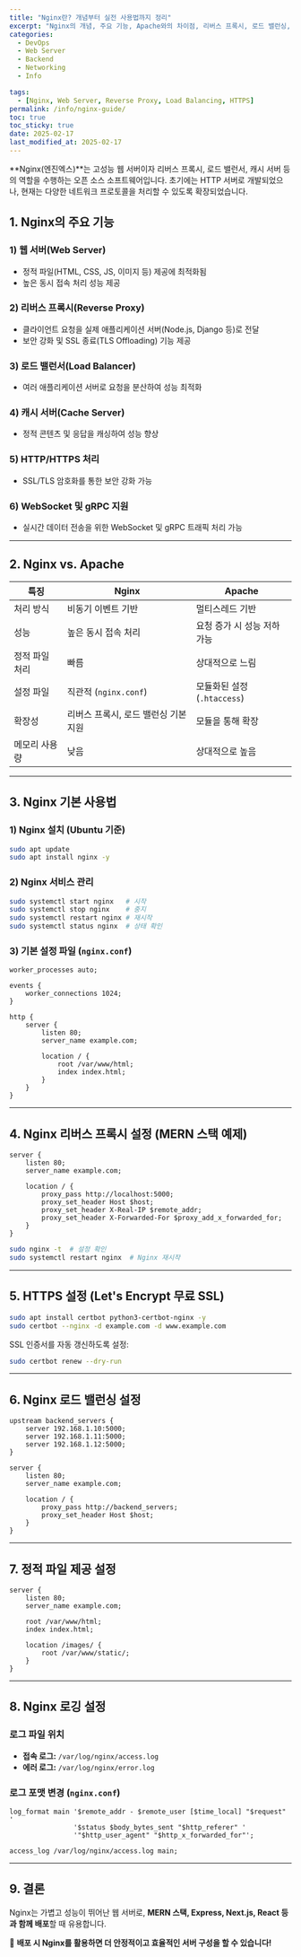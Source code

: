 ```yaml
---
title: "Nginx란? 개념부터 실전 사용법까지 정리"
excerpt: "Nginx의 개념, 주요 기능, Apache와의 차이점, 리버스 프록시, 로드 밸런싱, 정적 파일 제공, HTTPS 설정 등 실전 사용법을 코드 예제와 함께 설명합니다."
categories:
  - DevOps
  - Web Server
  - Backend
  - Networking
  - Info

tags:
  - [Nginx, Web Server, Reverse Proxy, Load Balancing, HTTPS]
permalink: /info/nginx-guide/
toc: true
toc_sticky: true
date: 2025-02-17
last_modified_at: 2025-02-17
---
```


**Nginx(엔진엑스)**는 고성능 웹 서버이자 리버스 프록시, 로드 밸런서, 캐시 서버 등의 역할을 수행하는 오픈 소스 소프트웨어입니다. 초기에는 HTTP 서버로 개발되었으나, 현재는 다양한 네트워크 프로토콜을 처리할 수 있도록 확장되었습니다.

## 1. Nginx의 주요 기능

### 1) 웹 서버(Web Server)

- 정적 파일(HTML, CSS, JS, 이미지 등) 제공에 최적화됨
- 높은 동시 접속 처리 성능 제공

### 2) 리버스 프록시(Reverse Proxy)

- 클라이언트 요청을 실제 애플리케이션 서버(Node.js, Django 등)로 전달
- 보안 강화 및 SSL 종료(TLS Offloading) 기능 제공

### 3) 로드 밸런서(Load Balancer)

- 여러 애플리케이션 서버로 요청을 분산하여 성능 최적화

### 4) 캐시 서버(Cache Server)

- 정적 콘텐츠 및 응답을 캐싱하여 성능 향상

### 5) HTTP/HTTPS 처리

- SSL/TLS 암호화를 통한 보안 강화 가능

### 6) WebSocket 및 gRPC 지원

- 실시간 데이터 전송을 위한 WebSocket 및 gRPC 트래픽 처리 가능

---

## 2. Nginx vs. Apache

| 특징           | Nginx                                | Apache                      |
| -------------- | ------------------------------------ | --------------------------- |
| 처리 방식      | 비동기 이벤트 기반                   | 멀티스레드 기반             |
| 성능           | 높은 동시 접속 처리                  | 요청 증가 시 성능 저하 가능 |
| 정적 파일 처리 | 빠름                                 | 상대적으로 느림             |
| 설정 파일      | 직관적 (`nginx.conf`)                | 모듈화된 설정 (`.htaccess`) |
| 확장성         | 리버스 프록시, 로드 밸런싱 기본 지원 | 모듈을 통해 확장            |
| 메모리 사용량  | 낮음                                 | 상대적으로 높음             |

---

## 3. Nginx 기본 사용법

### 1) Nginx 설치 (Ubuntu 기준)

```bash
sudo apt update
sudo apt install nginx -y
```

### 2) Nginx 서비스 관리

```bash
sudo systemctl start nginx   # 시작
sudo systemctl stop nginx    # 중지
sudo systemctl restart nginx # 재시작
sudo systemctl status nginx  # 상태 확인
```

### 3) 기본 설정 파일 (`nginx.conf`)

```nginx
worker_processes auto;

events {
    worker_connections 1024;
}

http {
    server {
        listen 80;
        server_name example.com;

        location / {
            root /var/www/html;
            index index.html;
        }
    }
}
```

---

## 4. Nginx 리버스 프록시 설정 (MERN 스택 예제)

```nginx
server {
    listen 80;
    server_name example.com;

    location / {
        proxy_pass http://localhost:5000;
        proxy_set_header Host $host;
        proxy_set_header X-Real-IP $remote_addr;
        proxy_set_header X-Forwarded-For $proxy_add_x_forwarded_for;
    }
}
```

```bash
sudo nginx -t  # 설정 확인
sudo systemctl restart nginx  # Nginx 재시작
```

---

## 5. HTTPS 설정 (Let's Encrypt 무료 SSL)

```bash
sudo apt install certbot python3-certbot-nginx -y
sudo certbot --nginx -d example.com -d www.example.com
```

SSL 인증서를 자동 갱신하도록 설정:

```bash
sudo certbot renew --dry-run
```

---

## 6. Nginx 로드 밸런싱 설정

```nginx
upstream backend_servers {
    server 192.168.1.10:5000;
    server 192.168.1.11:5000;
    server 192.168.1.12:5000;
}

server {
    listen 80;
    server_name example.com;

    location / {
        proxy_pass http://backend_servers;
        proxy_set_header Host $host;
    }
}
```

---

## 7. 정적 파일 제공 설정

```nginx
server {
    listen 80;
    server_name example.com;

    root /var/www/html;
    index index.html;

    location /images/ {
        root /var/www/static/;
    }
}
```

---

## 8. Nginx 로깅 설정

### 로그 파일 위치

- **접속 로그:** `/var/log/nginx/access.log`
- **에러 로그:** `/var/log/nginx/error.log`

### 로그 포맷 변경 (`nginx.conf`)

```nginx
log_format main '$remote_addr - $remote_user [$time_local] "$request" '
                '$status $body_bytes_sent "$http_referer" '
                '"$http_user_agent" "$http_x_forwarded_for"';

access_log /var/log/nginx/access.log main;
```

---

## 9. 결론

Nginx는 가볍고 성능이 뛰어난 웹 서버로, **MERN 스택, Express, Next.js, React 등과 함께 배포**할 때 유용합니다.

🚀 **배포 시 Nginx를 활용하면 더 안정적이고 효율적인 서버 구성을 할 수 있습니다!**
